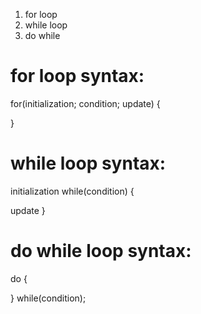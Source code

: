 
 1. for loop
 2. while loop
 3. do while 

for loop syntax:
================

  for(initialization; condition; update)
  {

  }


while loop syntax:
================

initialization
while(condition)
{

update
}


do while loop syntax:
==============

do
{

}
while(condition);
